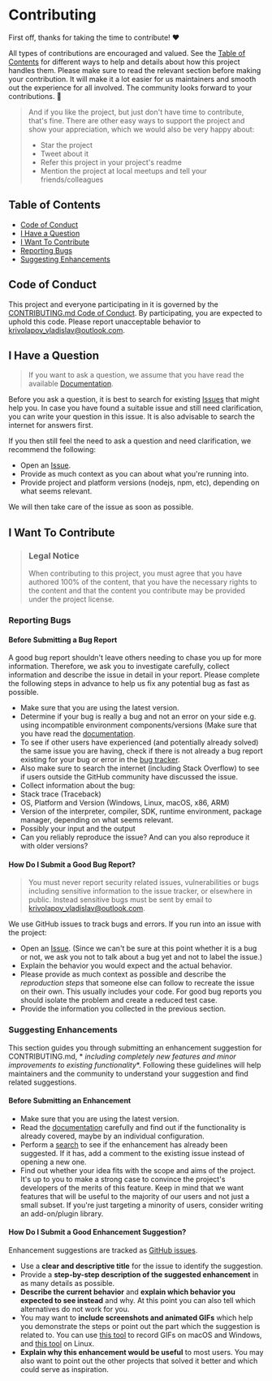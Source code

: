 # Contributing

First off, thanks for taking the time to contribute! ❤️

All types of contributions are encouraged and valued. See
the [Table of Contents](#table-of-contents) for different ways to help and details about how this
project handles them. Please make sure to read the relevant section before making your contribution.
It will make it a lot easier for us maintainers and smooth out the experience for all involved. The
community looks forward to your contributions. 🎉

> And if you like the project, but just don't have time to contribute, that's fine. There are other
> easy ways to support the project and show your appreciation, which we would also be very happy
> about:
> - Star the project
> - Tweet about it
> - Refer this project in your project's readme
> - Mention the project at local meetups and tell your friends/colleagues

## Table of Contents

- [Code of Conduct](#code-of-conduct)
- [I Have a Question](#i-have-a-question)
- [I Want To Contribute](#i-want-to-contribute)
- [Reporting Bugs](#reporting-bugs)
- [Suggesting Enhancements](#suggesting-enhancements)

## Code of Conduct

This project and everyone participating in it is governed by the
[CONTRIBUTING.md Code of Conduct](https://github.com/nell-shark/mock-api-hub/blob/master/CODE_OF_CONDUCT.md).
By participating, you are expected to uphold this code. Please report unacceptable behavior
to <krivolapov_vladislav@outlook.com>.

## I Have a Question

> If you want to ask a question, we assume that you have read the
> available [Documentation](https://github.com/nell-shark/mock-api-hub).

Before you ask a question, it is best to search for
existing [Issues](https://github.com/nell-shark/mock-api-hub/issues) that might help you. In case
you have found a suitable issue and still need clarification, you can write your question in this
issue. It is also advisable to search the internet for answers first.

If you then still feel the need to ask a question and need clarification, we recommend the
following:

- Open an [Issue](https://github.com/nell-shark/mock-api-hub/issues/new).
- Provide as much context as you can about what you're running into.
- Provide project and platform versions (nodejs, npm, etc), depending on what seems relevant.

We will then take care of the issue as soon as possible.

## I Want To Contribute

> ### Legal Notice
> When contributing to this project, you must agree that you have authored 100% of the content, that
> you have the necessary rights to the content and that the content you contribute may be provided
> under the project license.

### Reporting Bugs

#### Before Submitting a Bug Report

A good bug report shouldn't leave others needing to chase you up for more information. Therefore, we
ask you to investigate carefully, collect information and describe the issue in detail in your
report. Please complete the following steps in advance to help us fix any potential bug as fast as
possible.

- Make sure that you are using the latest version.
- Determine if your bug is really a bug and not an error on your side e.g. using incompatible
  environment components/versions (Make sure that you have read
  the [documentation](https://github.com/nell-shark/mock-api-hub).
- To see if other users have experienced (and potentially already solved) the same issue you are
  having, check if there is not already a bug report existing for your bug or error in
  the [bug tracker](https://github.com/nell-shark/mock-api-hub/issues?q=label%3Abug).
- Also make sure to search the internet (including Stack Overflow) to see if users outside the
  GitHub community have discussed the issue.
- Collect information about the bug:
- Stack trace (Traceback)
- OS, Platform and Version (Windows, Linux, macOS, x86, ARM)
- Version of the interpreter, compiler, SDK, runtime environment, package manager, depending on what
  seems relevant.
- Possibly your input and the output
- Can you reliably reproduce the issue? And can you also reproduce it with older versions?

#### How Do I Submit a Good Bug Report?

> You must never report security related issues, vulnerabilities or bugs including sensitive
> information to the issue tracker, or elsewhere in public. Instead sensitive bugs must be sent by
> email to <krivolapov_vladislav@outlook.com>.


We use GitHub issues to track bugs and errors. If you run into an issue with the project:

- Open an [Issue](https://github.com/nell-shark/mock-api-hub/issues/new). (Since we can't be sure at
  this point whether it is a bug or not, we ask you not to talk about a bug yet and not to label the
  issue.)
- Explain the behavior you would expect and the actual behavior.
- Please provide as much context as possible and describe the *reproduction steps* that someone else
  can follow to recreate the issue on their own. This usually includes your code. For good bug
  reports you should isolate the problem and create a reduced test case.
- Provide the information you collected in the previous section.

### Suggesting Enhancements

This section guides you through submitting an enhancement suggestion for CONTRIBUTING.md, *
*including completely new features and minor improvements to existing functionality**. Following
these guidelines will help maintainers and the community to understand your suggestion and find
related suggestions.

#### Before Submitting an Enhancement

- Make sure that you are using the latest version.
- Read the [documentation](https://github.com/nell-shark/mock-api-hub) carefully and find out if the
  functionality is already covered, maybe by an individual configuration.
- Perform a [search](https://github.com/nell-shark/mock-api-hub/issues) to see if the enhancement
  has already been suggested. If it has, add a comment to the existing issue instead of opening a
  new one.
- Find out whether your idea fits with the scope and aims of the project. It's up to you to make a
  strong case to convince the project's developers of the merits of this feature. Keep in mind that
  we want features that will be useful to the majority of our users and not just a small subset. If
  you're just targeting a minority of users, consider writing an add-on/plugin library.

#### How Do I Submit a Good Enhancement Suggestion?

Enhancement suggestions are tracked
as [GitHub issues](https://github.com/nell-shark/mock-api-hub/issues).

- Use a **clear and descriptive title** for the issue to identify the suggestion.
- Provide a **step-by-step description of the suggested enhancement** in as many details as
  possible.
- **Describe the current behavior** and **explain which behavior you expected to see instead** and
  why. At this point you can also tell which alternatives do not work for you.
- You may want to **include screenshots and animated GIFs** which help you demonstrate the steps or
  point out the part which the suggestion is related to. You can
  use [this tool](https://www.cockos.com/licecap/) to record GIFs on macOS and Windows,
  and [this tool](https://github.com/colinkeenan/silentcast) on Linux.
- **Explain why this enhancement would be useful** to most users. You may also want to point out the
  other projects that solved it better and which could serve as inspiration.
